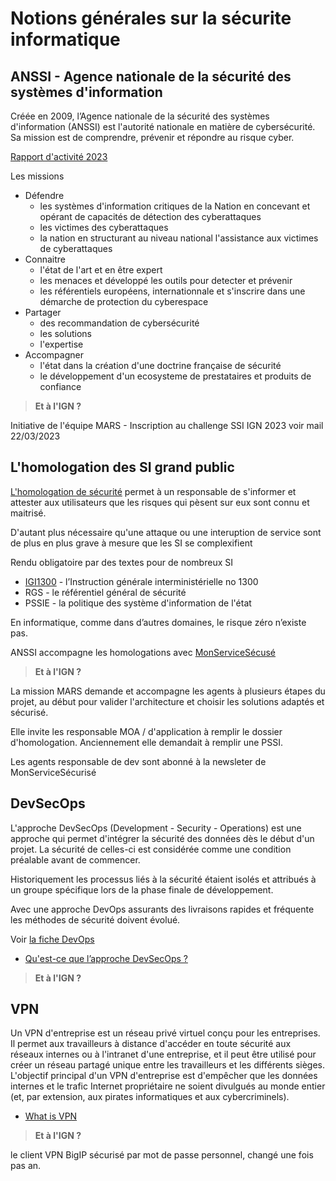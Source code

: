# Notions générales sur la sécurite informatique

## ANSSI - Agence nationale de la sécurité des systèmes d'information

Créée en 2009, l’Agence nationale de la sécurité des systèmes d'information (ANSSI) est l'autorité nationale en matière de cybersécurité. Sa mission est de comprendre, prévenir et répondre au risque cyber.

[Rapport d'activité 2023](https://cyber.gouv.fr/sites/default/files/document/Rapport%20d%27activit%C3%A9%202023%20de%20l%27ANSSI.pdf)

Les missions

- Défendre
  - les systèmes d'information critiques de la Nation en concevant et opérant de capacités de détection des cyberattaques
  - les victimes des cyberattaques
  - la nation en structurant au niveau national l'assistance aux victimes de cyberattaques
- Connaitre
  - l'état de l'art et en être expert
  - les menaces et développé les outils pour detecter et prévenir
  - les référentiels européens, internationnale et s'inscrire dans une démarche de protection du cyberespace
- Partager
  - des recommandation de cybersécurité
  - les solutions
  - l'expertise
- Accompagner
  - l'état dans la création d'une doctrine française de sécurité
  - le développement d'un ecosysteme de prestataires et produits de confiance

> **Et à l'IGN ?**

Initiative de l'équipe MARS - Inscription au challenge SSI IGN 2023 voir mail 22/03/2023

## L'homologation des SI grand public

[L'homologation de sécurité](https://cyber.gouv.fr/lhomologation-de-securite) permet à un responsable de s'informer et attester aux utilisateurs que les risques qui pèsent sur eux sont connu et maitrisé.

D'autant plus nécessaire qu'une attaque ou une interuption de service sont de plus en plus grave à mesure que les SI se complexifient

Rendu obligatoire par des textes pour de nombreux SI

- [IGI1300](https://cyber.gouv.fr/instruction-generale-interministerielle-n1300) - l’Instruction générale interministérielle no 1300
- RGS - le référentiel général de sécurité
- PSSIE - la politique des système d'information de l'état

En informatique, comme dans d’autres domaines, le risque zéro n’existe pas.

ANSSI accompagne les homologations avec [MonServiceSécusé](https://monservicesecurise.cyber.gouv.fr/)

> **Et à l'IGN ?**

La mission MARS demande et accompagne les agents à plusieurs étapes du projet, au début pour valider l'architecture et choisir les solutions adaptés et sécurisé.

Elle invite les responsable MOA / d'application à remplir le dossier d'homologation. Anciennement elle demandait à remplir une PSSI.

Les agents responsable de dev sont abonné à la newsleter de MonServiceSécurisé

## DevSecOps

L'approche DevSecOps (Development - Security - Operations) est une approche qui permet d'intégrer la sécurité des données dès le début d'un projet. La sécurité de celles-ci est considérée comme une condition préalable avant de commencer.

Historiquement les processus liés à la sécurité étaient isolés et attribués à un groupe spécifique lors de la phase finale de développement.

Avec une approche DevOps assurants des livraisons rapides et fréquente les méthodes de sécurité doivent évolué.

Voir [la fiche DevOps](./devops.md)

- [Qu'est-ce que l’approche DevSecOps ?](https://www.oracle.com/fr/security/definition-approche-dev-sec-ops/)

> **Et à l'IGN ?**

## VPN

Un VPN d'entreprise est un réseau privé virtuel conçu pour les entreprises. Il permet aux travailleurs à distance d'accéder en toute sécurité aux réseaux internes ou à l'intranet d'une entreprise, et il peut être utilisé pour créer un réseau partagé unique entre les travailleurs et les différents sièges. L'objectif principal d'un VPN d'entreprise est d'empêcher que les données internes et le trafic Internet propriétaire ne soient divulgués au monde entier (et, par extension, aux pirates informatiques et aux cybercriminels).

- [What is VPN](https://www.kaspersky.fr/resource-center/definitions/what-is-business-vpn)

> **Et à l'IGN ?**

le client VPN BigIP sécurisé par mot de passe personnel, changé une fois pas an.
